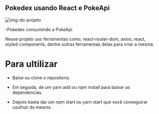 ## Pokedex usando React e PokeApi

![img-do-projeto](https://user-images.githubusercontent.com/89014167/138571618-3d1604e7-530c-4bb7-a01b-5c55544d0092.png)

-Pokedex consumindo a PokeApi

<p>Nesse projeto uso ferramentas como, react-router-dom, axios, react, styled-components, 
  dentre outras ferramentas delas para criar a mesma.
</p>

# Para ultilizar

- Baixe ou clone o repositorio.

- Em seguida, de um yarn add ou npm install para baixar as dependencias.

- Depois basta dar um npm start ou yarn start que você conseguirar usufruir do mesmo

